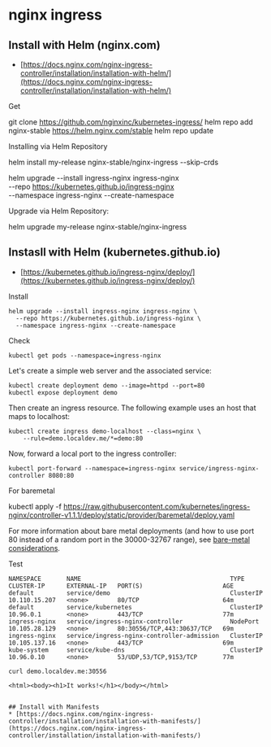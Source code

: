 # nginx ingress

## Install with Helm (nginx.com)
* [https://docs.nginx.com/nginx-ingress-controller/installation/installation-with-helm/](https://docs.nginx.com/nginx-ingress-controller/installation/installation-with-helm/)

Get

  git clone https://github.com/nginxinc/kubernetes-ingress/
  helm repo add nginx-stable https://helm.nginx.com/stable
  helm repo update

Installing via Helm Repository

  helm install my-release nginx-stable/nginx-ingress --skip-crds

helm upgrade --install ingress-nginx ingress-nginx \
  --repo https://kubernetes.github.io/ingress-nginx \
  --namespace ingress-nginx --create-namespace
  
Upgrade via Helm Repository:

  helm upgrade my-release nginx-stable/nginx-ingress

## Instasll with Helm (kubernetes.github.io)
* [https://kubernetes.github.io/ingress-nginx/deploy/](https://kubernetes.github.io/ingress-nginx/deploy/)

Install
```
helm upgrade --install ingress-nginx ingress-nginx \
  --repo https://kubernetes.github.io/ingress-nginx \
  --namespace ingress-nginx --create-namespace
```

Check
```
kubectl get pods --namespace=ingress-nginx
```

Let's create a simple web server and the associated service:
```
kubectl create deployment demo --image=httpd --port=80
kubectl expose deployment demo
```

Then create an ingress resource. The following example uses an host that maps to localhost:

```
kubectl create ingress demo-localhost --class=nginx \
    --rule=demo.localdev.me/*=demo:80
````

Now, forward a local port to the ingress controller:
```
kubectl port-forward --namespace=ingress-nginx service/ingress-nginx-controller 8080:80
```

For baremetal

  kubectl apply -f https://raw.githubusercontent.com/kubernetes/ingress-nginx/controller-v1.1.1/deploy/static/provider/baremetal/deploy.yaml

For more information about bare metal deployments (and how to use port 80 instead of a random port in the 30000-32767 range), see [bare-metal considerations](https://kubernetes.github.io/ingress-nginx/deploy/baremetal/).

Test
```
NAMESPACE       NAME                                         TYPE        CLUSTER-IP      EXTERNAL-IP   PORT(S)                      AGE
default         service/demo                                 ClusterIP   10.110.15.207   <none>        80/TCP                       64m
default         service/kubernetes                           ClusterIP   10.96.0.1       <none>        443/TCP                      77m
ingress-nginx   service/ingress-nginx-controller             NodePort    10.105.28.129   <none>        80:30556/TCP,443:30637/TCP   69m
ingress-nginx   service/ingress-nginx-controller-admission   ClusterIP   10.105.137.16   <none>        443/TCP                      69m
kube-system     service/kube-dns                             ClusterIP   10.96.0.10      <none>        53/UDP,53/TCP,9153/TCP       77m
```

```
curl demo.localdev.me:30556

<html><body><h1>It works!</h1></body></html>


## Install with Manifests
* [https://docs.nginx.com/nginx-ingress-controller/installation/installation-with-manifests/](https://docs.nginx.com/nginx-ingress-controller/installation/installation-with-manifests/)
